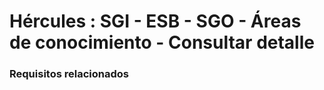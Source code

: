 # Hércules : SGI \- ESB \- SGO \- Áreas de conocimiento \- Consultar detalle



### Requisitos relacionados



  





